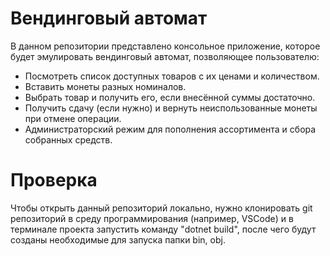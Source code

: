 # Вендинговый автомат
В данном репозитории представлено консольное приложение, которое будет эмулировать вендинговый автомат, позволяющее пользователю:
- Посмотреть список доступных товаров с их ценами и количеством.
- Вставить монеты разных номиналов.
- Выбрать товар и получить его, если внесённой суммы достаточно.
- Получить сдачу (если нужно) и вернуть неиспользованные монеты при отмене операции.
- Администраторский режим для пополнения ассортимента и сбора собранных средств.

# Проверка
Чтобы открыть данный репозиторий локально, нужно клонировать git репозиторий в среду программирования (например, VSCode) и в терминале проекта запустить команду "dotnet build", после чего будут созданы необходимые для запуска папки bin, obj. 
